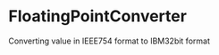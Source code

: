 FloatingPointConverter
======================

Converting value in IEEE754 format to IBM32bit format
